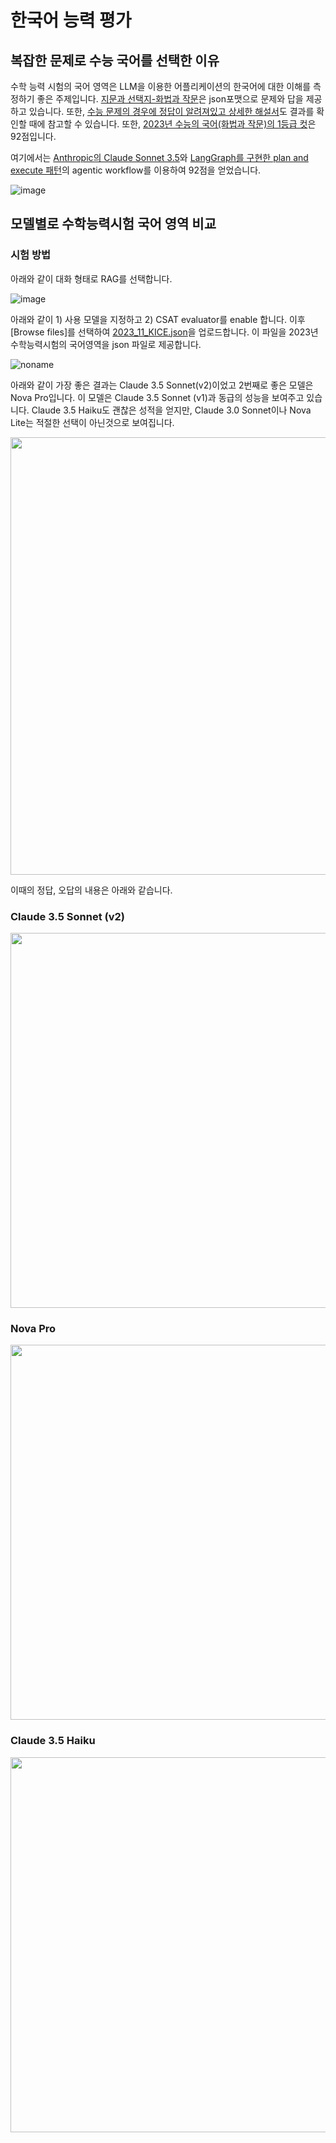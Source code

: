 # 한국어 능력 평가

## 복잡한 문제로 수능 국어를 선택한 이유

수학 능력 시험의 국어 영역은 LLM을 이용한 어플리케이션의 한국어에 대한 이해를 측정하기 좋은 주제입니다. [지문과 선택지-화법과 작문](https://github.com/NomaDamas/KICE_slayer_AI_Korean/blob/master/data/2023_11_KICE.json)은 json포맷으로 문제와 답을 제공하고 있습니다. 또한, [수능 문제의 경우에 정답이 알려져있고 상세한 해설서](https://m.blog.naver.com/awesome-2030/222931282476)도 결과를 확인할 때에 참고할 수 있습니다. 또한, [2023년 수능의 국어(화법과 작문)의 1등급 컷](https://www.nextplay.kr/news/articleView.html?idxno=4617)은 92점입니다. 

여기에서는 [Anthropic의 Claude Sonnet 3.5](https://www.anthropic.com/news/claude-3-5-sonnet)와 [LangGraph를 구현한 plan and execute 패턴](https://github.com/kyopark2014/langgraph-agent?tab=readme-ov-file#plan-and-execute)의 agentic workflow를 이용하여 92점을 얻었습니다. 

![image](https://github.com/user-attachments/assets/e81d9a77-1dc4-490a-a8a6-491eea5c15e0)



## 모델별로 수학능력시험 국어 영역 비교

### 시험 방법

아래와 같이 대화 형태로 RAG를 선택합니다.

![image](https://github.com/user-attachments/assets/99051bad-3532-4204-a234-42561a273067)

아래와 같이 1) 사용 모델을 지정하고 2) CSAT evaluator를 enable 합니다. 이후 [Browse files]를 선택하여 [2023_11_KICE.json](./contents/2023_11_KICE.json)을 업로드합니다. 이 파일을 2023년 수학능력시험의 국어영역을 json 파일로 제공합니다.

![noname](https://github.com/user-attachments/assets/7ac16a88-b0cf-4ad6-9131-09b2dc6dca15)


 



아래와 같이 가장 좋은 결과는 Claude 3.5 Sonnet(v2)이었고 2번째로 좋은 모델은 Nova Pro입니다. 이 모델은 Claude 3.5 Sonnet (v1)과 동급의 성능을 보여주고 있습니다. Claude 3.5 Haiku도 괜찮은 성적을 얻지만, Claude 3.0 Sonnet이나 Nova Lite는 적절한 선택이 아닌것으로 보여집니다.

<img src="https://github.com/user-attachments/assets/4b9f0590-f513-4327-87dd-9b81e312c2fc" width="700">

이때의 정답, 오답의 내용은 아래와 같습니다.

### Claude 3.5 Sonnet (v2)


<img src="https://github.com/user-attachments/assets/d767e581-a0bc-4752-b972-44aaec991ed1" width="600">

### Nova Pro 

<img src="https://github.com/user-attachments/assets/b62df1ee-2b95-47da-b7fe-d2f7bc04c88d" width="600">

### Claude 3.5 Haiku

<img src="https://github.com/user-attachments/assets/07b11094-3b16-484b-bb58-e768ebe2250a" width="600">

